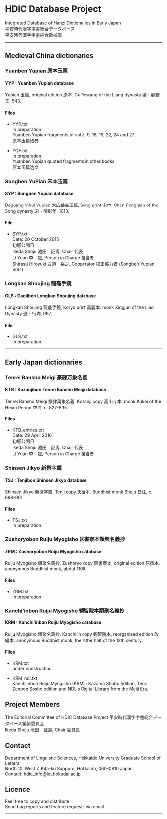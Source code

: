 # HDIC Database Project

Integrated Database of Hanzi Dictionaries in Early Japan  
平安時代漢字字書総合データベース  
平安時代漢字字書綜合數據庫  

---
## Medieval China dictionaries

### Yuanben Yupian 原本玉篇
#### YYP : Yuanben Yupian database

Yupian 玉篇, original edition 原本. Gu Yewang of the Liang dynasty 梁・顧野王, 543.  

#### Files
* YYP.txt  
In preparation.  
Yuanben Yupian fragments of vol.8, 9, 18, 19, 22, 24 and 27.  
原本玉篇残巻  

* YQF.txt  
In preparation.  
Yuanben Yupian quoted fragments in other books  
原本玉篇逸文

### Songben YuPian 宋本玉篇

#### SYP : Songben Yupian database

Daguang Yihui Yupian 大広益会玉篇, Song print 宋本. Chen Pengnian of the Song dynasty 宋・陳彭年, 1013.

#### File
* SYP.txt  
Date: 20 October 2015  
初版公開日  
Ikeda Shoju 池田　証壽, Chair 代表  
Li Yuan 李　媛, Person in Charge 担当者    
Shirasu Hiroyuki 白須　裕之, Cooperator 校正協力者 (Songben Yupian Vol.1)

### Longkan Shoujing 龍龕手鏡
#### GLS : Gaoliben Longkan Shoujing database


Longkan Shoujing 龍龕手鏡, Koryo print 高麗本. monk Xingjun of the Liao Dynasty 遼・行均, 997.

#### File
* GLS.txt  
In preparation.  

------------------------

## Early Japan dictionaries

### Tenrei Bansho Meigi 篆隷万象名義
#### KTB : Kozanjibon Tenrei Bansho Meigi database 

Tenrei Bansho Meigi 篆隷萬象名義, Kozanji copy 高山寺本. monk Kukai of the Heian Period 空海, c. 827-835.
#### Files
* KTB_entries.txt  
Date: 29 April 2016  
初版公開日  
Ikeda Shoju 池田　証壽, Chair 代表  
Li Yuan 李　媛, Person in Charge 担当者    

### Shinsen Jikyo 新撰字鏡
#### TSJ : Tenjibon Shinsen Jikyo database

Shinsen Jikyo 新撰字鏡, Tenji copy 天治本. Buddhist monk Shoju 昌住, c. 898-901.

#### Files
* TSJ.txt  
In preparation.

### Zushoryobon Ruiju Myogisho 図書寮本類聚名義抄
#### ZRM : Zushoryobon Ruiju Myogisho database

Ruiju Myogisho 類聚名義抄, Zushoryo copy 図書寮本, original edition 原撰本. anonymous Buddhist monk, about 1100.

#### Files
* ZRM.txt  
In preparation.

### Kanchi’inbon Ruiju Myogisho 観智院本類聚名義抄
#### KRM : Kanchi’inbon Ruiju Myogisho database

Ruiju Myogisho 類聚名義抄, Kanchi’in copy 観智院本, reorganized edition 改編本. anonymous Buddhist monk, the latter half of the 12th century.

#### Files
* KRM.txt  
under construction.

* KRM_ndl.txt  
Kanchiinbon Ruiju Myogisho (KRM) : Kazama Shobo edition, Tenri Zenpon Sosho edition and NDL's Digital Library from the Meiji Era.  

## Project Members
The Editorial Committee of HDIC Database Project
平安時代漢字字書総合データベース編纂委員会  
Ikeda Shoju 池田　証壽, Chair 委員長  


## Contact
Department of Linguistic Sciences, Hokkaido University Graduate School of Letters  
North 10, West 7, Kita-ku Sapporo, Hokkaido, 060-0810 Japan  
Contact: hdic_info@let.hokudai.ac.jp

## Licence
Feel free to copy and distribute.  
Send bug reports and feature requests via email.  


---
